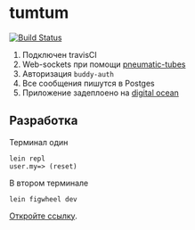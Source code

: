 # tumtum
[![Build Status](https://api.travis-ci.com/NonaryR/tumtum.svg?branch=master)](https://travis-ci.com/NonaryR/tumtum)

1) Подключен travisCI
2) Web-sockets при помощи [pneumatic-tubes](https://github.com/drapanjanas/pneumatic-tubes)
3) Авторизация `buddy-auth`
4) Все сообщения пишутся в Postges
5) Приложение задеплоено на [digital ocean](http://207.154.234.84:8080/)

## Разработка

Терминал один

```
lein repl
user.my=> (reset)
```
В втором терминале
```
lein figwheel dev
```
[Откройте ссылку](http://localhost:8080).
